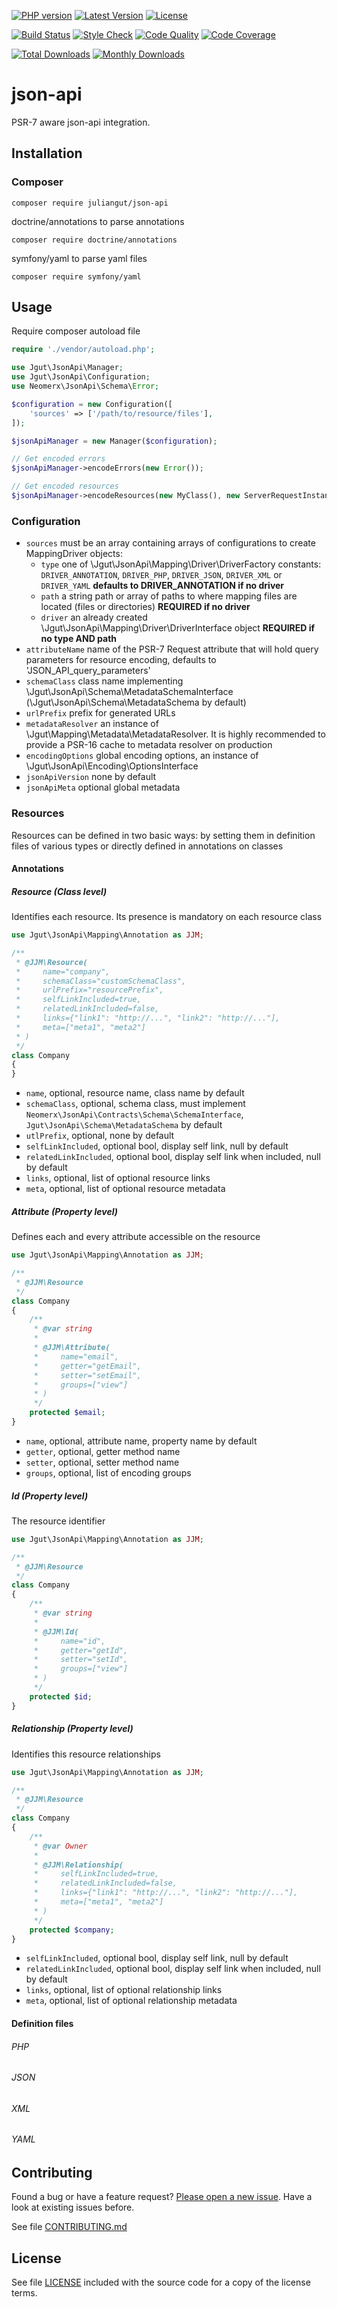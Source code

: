 [![PHP version](https://img.shields.io/badge/PHP-%3E%3D7.0-8892BF.svg?style=flat-square)](http://php.net)
[![Latest Version](https://img.shields.io/packagist/v/juliangut/json-api.svg?style=flat-square)](https://packagist.org/packages/juliangut/json-api)
[![License](https://img.shields.io/github/license/juliangut/json-api.svg?style=flat-square)](https://github.com/juliangut/json-api/blob/master/LICENSE)

[![Build Status](https://img.shields.io/travis/juliangut/json-api.svg?style=flat-square)](https://travis-ci.org/juliangut/json-api)
[![Style Check](https://styleci.io/repos/122273176/shield)](https://styleci.io/repos/122273176)
[![Code Quality](https://img.shields.io/scrutinizer/g/juliangut/json-api.svg?style=flat-square)](https://scrutinizer-ci.com/g/juliangut/json-api)
[![Code Coverage](https://img.shields.io/coveralls/juliangut/json-api.svg?style=flat-square)](https://coveralls.io/github/juliangut/json-api)

[![Total Downloads](https://img.shields.io/packagist/dt/juliangut/json-api.svg?style=flat-square)](https://packagist.org/packages/juliangut/json-api/stats)
[![Monthly Downloads](https://img.shields.io/packagist/dm/juliangut/json-api.svg?style=flat-square)](https://packagist.org/packages/juliangut/json-api/stats)

# json-api

PSR-7 aware json-api integration.

## Installation

### Composer

```
composer require juliangut/json-api
```

doctrine/annotations to parse annotations

```
composer require doctrine/annotations
```

symfony/yaml to parse yaml files

```
composer require symfony/yaml
```

## Usage

Require composer autoload file

```php
require './vendor/autoload.php';
```

```php
use Jgut\JsonApi\Manager;
use Jgut\JsonApi\Configuration;
use Neomerx\JsonApi\Schema\Error;

$configuration = new Configuration([
    'sources' => ['/path/to/resource/files'],
]);

$jsonApiManager = new Manager($configuration);

// Get encoded errors
$jsonApiManager->encodeErrors(new Error());

// Get encoded resources
$jsonApiManager->encodeResources(new MyClass(), new ServerRequestInstance());
```

### Configuration

* `sources` must be an array containing arrays of configurations to create MappingDriver objects:
    * `type` one of \Jgut\JsonApi\Mapping\Driver\DriverFactory constants: `DRIVER_ANNOTATION`, `DRIVER_PHP`, `DRIVER_JSON`, `DRIVER_XML` or `DRIVER_YAML` **defaults to DRIVER_ANNOTATION if no driver**
    * `path` a string path or array of paths to where mapping files are located (files or directories) **REQUIRED if no driver**
    * `driver` an already created \Jgut\JsonApi\Mapping\Driver\DriverInterface object **REQUIRED if no type AND path**
* `attributeName` name of the PSR-7 Request attribute that will hold query parameters for resource encoding, defaults to 'JSON_API_query_parameters'
* `schemaClass` class name implementing \Jgut\JsonApi\Schema\MetadataSchemaInterface (\Jgut\JsonApi\Schema\MetadataSchema by default)
* `urlPrefix` prefix for generated URLs
* `metadataResolver` an instance of \Jgut\Mapping\Metadata\MetadataResolver. It is highly recommended to provide a PSR-16 cache to metadata resolver on production
* `encodingOptions` global encoding options, an instance of \Jgut\JsonApi\Encoding\OptionsInterface
* `jsonApiVersion` none by default
* `jsonApiMeta` optional global metadata

### Resources

Resources can be defined in two basic ways: by setting them in definition files of various types or directly defined in annotations on classes

#### Annotations

##### Resource (Class level)

Identifies each resource. Its presence is mandatory on each resource class

```php
use Jgut\JsonApi\Mapping\Annotation as JJM;

/**
 * @JJM\Resource(
 *     name="company",
 *     schemaClass="customSchemaClass",
 *     urlPrefix="resourcePrefix",
 *     selfLinkIncluded=true,
 *     relatedLinkIncluded=false,
 *     links={"link1": "http://...", "link2": "http://..."],
 *     meta=["meta1", "meta2"]
 * )
 */
class Company
{
}
```

* `name`, optional, resource name, class name by default
* `schemaClass`, optional, schema class, must implement `Neomerx\JsonApi\Contracts\Schema\SchemaInterface`, `Jgut\JsonApi\Schema\MetadataSchema` by default
* `utlPrefix`, optional, none by default
* `selfLinkIncluded`, optional bool, display self link, null by default
* `relatedLinkIncluded`, optional bool, display self link when included, null by default
* `links`, optional, list of optional resource links
* `meta`, optional, list of optional resource metadata

##### Attribute (Property level)

Defines each and every attribute accessible on the resource

```php
use Jgut\JsonApi\Mapping\Annotation as JJM;

/**
 * @JJM\Resource
 */
class Company
{
    /**
     * @var string
     *
     * @JJM\Attribute(
     *     name="email",
     *     getter="getEmail",
     *     setter="setEmail",
     *     groups=["view"]
     * )
     */
    protected $email;
}
```

* `name`, optional, attribute name, property name by default
* `getter`, optional, getter method name
* `setter`, optional, setter method name
* `groups`, optional, list of encoding groups

##### Id (Property level)

The resource identifier 

```php
use Jgut\JsonApi\Mapping\Annotation as JJM;

/**
 * @JJM\Resource
 */
class Company
{
    /**
     * @var string
     *
     * @JJM\Id(
     *     name="id",
     *     getter="getId",
     *     setter="setId",
     *     groups=["view"]
     * )
     */
    protected $id;
}
```

##### Relationship (Property level)

Identifies this resource relationships

```php
use Jgut\JsonApi\Mapping\Annotation as JJM;

/**
 * @JJM\Resource
 */
class Company
{
    /**
     * @var Owner
     *
     * @JJM\Relationship(
     *     selfLinkIncluded=true,
     *     relatedLinkIncluded=false,
     *     links={"link1": "http://...", "link2": "http://..."],
     *     meta=["meta1", "meta2"]
     * )
     */
    protected $company;
}
```

* `selfLinkIncluded`, optional bool, display self link, null by default
* `relatedLinkIncluded`, optional bool, display self link when included, null by default
* `links`, optional, list of optional relationship links
* `meta`, optional, list of optional relationship metadata

#### Definition files

###### PHP

###### JSON

###### XML

###### YAML

## Contributing

Found a bug or have a feature request? [Please open a new issue](https://github.com/juliangut/json-api/issues). Have a look at existing issues before.

See file [CONTRIBUTING.md](https://github.com/juliangut/json-api/blob/master/CONTRIBUTING.md)

## License

See file [LICENSE](https://github.com/juliangut/json-api/blob/master/LICENSE) included with the source code for a copy of the license terms.
